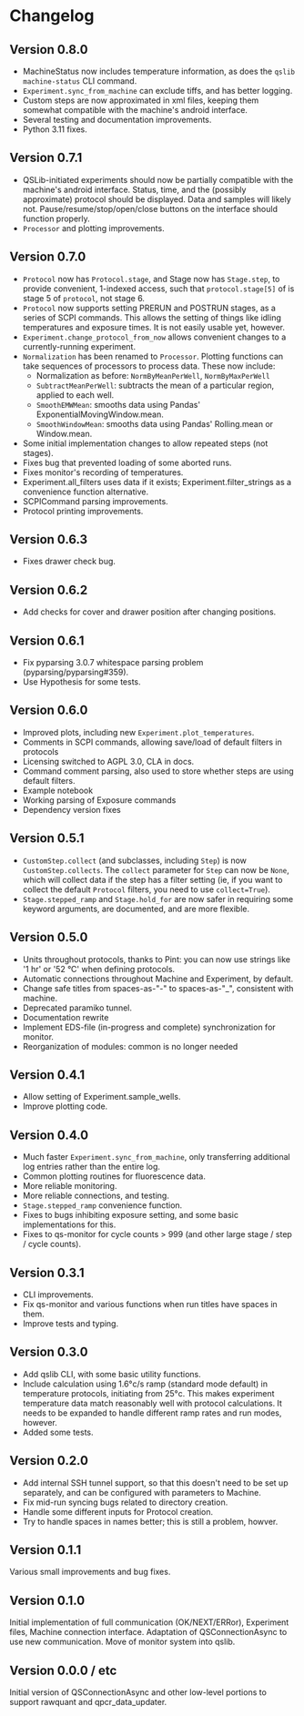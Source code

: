 <!--
SPDX-FileCopyrightText: 2021-2022 Constantine Evans <const@costi.eu>

SPDX-License-Identifier: AGPL-3.0-only
-->

# Changelog

## Version 0.8.0

- MachineStatus now includes temperature information, as does the `qslib machine-status` CLI command.
- `Experiment.sync_from_machine` can exclude tiffs, and has better logging.
- Custom steps are now approximated in xml files, keeping them somewhat compatible with the machine's android interface.
- Several testing and documentation improvements.
- Python 3.11 fixes.

## Version 0.7.1

 - QSLib-initiated experiments should now be partially compatible with the machine's android interface.  Status, time, and the (possibly approximate) protocol should be displayed.  Data and samples will likely not.  Pause/resume/stop/open/close buttons on the interface should function properly.
 - `Processor` and plotting improvements.

## Version 0.7.0

 - `Protocol` now has `Protocol.stage`, and Stage now has `Stage.step`, to provide convenient, 1-indexed access,
   such that `protocol.stage[5]` of is stage 5 of `protocol`, not stage 6.
 - `Protocol` now supports setting PRERUN and POSTRUN stages, as a series of SCPI commands.  This allows
   the setting of things like idling temperatures and exposure times.  It is not easily usable yet, however.
 - `Experiment.change_protocol_from_now` allows convenient changes to a currently-running experiment.
 - `Normalization` has been renamed to `Processor`.  Plotting functions can take sequences of processors to
   process data.  These now include:
     - Normalization as before: `NormByMeanPerWell`, `NormByMaxPerWell`
     - `SubtractMeanPerWell`: subtracts the mean of a particular region, applied to each well.
     - `SmoothEMWMean`: smooths data using Pandas' ExponentialMovingWindow.mean.
     - `SmoothWindowMean`: smooths data using Pandas' Rolling.mean or Window.mean.
 - Some initial implementation changes to allow repeated steps (not stages).
 - Fixes bug that prevented loading of some aborted runs.
 - Fixes monitor's recording of temperatures.
 - Experiment.all_filters uses data if it exists; Experiment.filter_strings as a convenience function alternative.
 - SCPICommand parsing improvements.
 - Protocol printing improvements.

## Version 0.6.3
 - Fixes drawer check bug.

## Version 0.6.2
 - Add checks for cover and drawer position after changing positions.

## Version 0.6.1
 - Fix pyparsing 3.0.7 whitespace parsing problem (pyparsing/pyparsing#359).
 - Use Hypothesis for some tests.

## Version 0.6.0
 - Improved plots, including new `Experiment.plot_temperatures`.
 - Comments in SCPI commands, allowing save/load of default filters in protocols
 - Licensing switched to AGPL 3.0, CLA in docs.
 - Command comment parsing, also used to store whether steps are using default filters.
 - Example notebook
 - Working parsing of Exposure commands
 - Dependency version fixes

## Version 0.5.1

- `CustomStep.collect` (and subclasses, including `Step`) is now `CustomStep.collects`.  The `collect` parameter for
  `Step` can now be `None`, which will collect data if the step has a filter setting (ie, if you want to collect the
  default `Protocol` filters, you need to use `collect=True`).
- `Stage.stepped_ramp` and `Stage.hold_for` are now safer in requiring some keyword arguments, are documented, and
  are more flexible.

## Version 0.5.0

- Units throughout protocols, thanks to Pint: you can now use strings like '1 hr' or '52 °C' when defining protocols.
- Automatic connections throughout Machine and Experiment, by default.
- Change safe titles from spaces-as-"-" to spaces-as-"_", consistent with machine.
- Deprecated paramiko tunnel.
- Documentation rewrite
- Implement EDS-file (in-progress and complete) synchronization for monitor.
- Reorganization of modules: common is no longer needed

## Version 0.4.1

- Allow setting of Experiment.sample_wells.
- Improve plotting code.

## Version 0.4.0

- Much faster `Experiment.sync_from_machine`, only transferring additional log
  entries rather than the entire log.
- Common plotting routines for fluorescence data.
- More reliable monitoring.
- More reliable connections, and testing.
- `Stage.stepped_ramp` convenience function.
- Fixes to bugs inhibiting exposure setting, and some basic
  implementations for this.
- Fixes to qs-monitor for cycle counts > 999 (and other large stage / step /
  cycle counts).

## Version 0.3.1

- CLI improvements.
- Fix qs-monitor and various functions when run titles have spaces in them.
- Improve tests and typing.

## Version 0.3.0

- Add qslib CLI, with some basic utility functions.
- Include calculation using 1.6°c/s ramp (standard mode default) in
  temperature protocols, initiating from 25°c. This makes experiment
  temperature data match reasonably well with protocol calculations.
  It needs to be expanded to handle different ramp rates and run
  modes, however.
- Added some tests.

## Version 0.2.0

- Add internal SSH tunnel support, so that this doesn't need to be set up
  separately, and can be configured with parameters to Machine.
- Fix mid-run syncing bugs related to directory creation.
- Handle some different inputs for Protocol creation.
- Try to handle spaces in names better; this is still a problem, howver.

## Version 0.1.1

Various small improvements and bug fixes.

## Version 0.1.0

Initial implementation of full communication (OK/NEXT/ERRor), Experiment
files, Machine connection interface. Adaptation of QSConnectionAsync to
use new communication. Move of monitor system into qslib.

## Version 0.0.0 / etc

Initial version of QSConnectionAsync and other low-level portions to
support rawquant and qpcr\_data\_updater.
